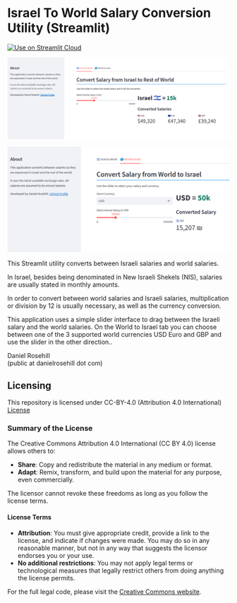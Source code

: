  # Israel To World Salary Conversion Utility (Streamlit)

 [![Use on Streamlit Cloud](https://img.shields.io/badge/Streamlit-Use%20on%20Streamlit%20Cloud-orange?style=for-the-badge&logo=streamlit)](https://israel-salary-converter.streamlit.app/)


![alt text](screenshots/v2/1.png)

![alt text](screenshots/v2/2.png)

This Streamlit utility converts between Israeli salaries and world salaries. 

In Israel, besides being denominated in New Israeli Shekels (NIS), salaries are usually stated in monthly amounts. 

In order to convert between world salaries and Israeli salaries, multiplication or division by 12 is usually necessary, as well as the currency conversion. 

This application uses a simple slider interface to drag between the Israeli salary and the world salaries. On the World to Israel tab you can choose between one of the 3 supported world currencies USD Euro and GBP and use the slider in the other direction.. 

Daniel Rosehill  
(public at danielrosehill dot com)

## Licensing

This repository is licensed under CC-BY-4.0 (Attribution 4.0 International) 
[License](https://creativecommons.org/licenses/by/4.0/)

### Summary of the License
The Creative Commons Attribution 4.0 International (CC BY 4.0) license allows others to:
- **Share**: Copy and redistribute the material in any medium or format.
- **Adapt**: Remix, transform, and build upon the material for any purpose, even commercially.

The licensor cannot revoke these freedoms as long as you follow the license terms.

#### License Terms
- **Attribution**: You must give appropriate credit, provide a link to the license, and indicate if changes were made. You may do so in any reasonable manner, but not in any way that suggests the licensor endorses you or your use.
- **No additional restrictions**: You may not apply legal terms or technological measures that legally restrict others from doing anything the license permits.

For the full legal code, please visit the [Creative Commons website](https://creativecommons.org/licenses/by/4.0/legalcode).